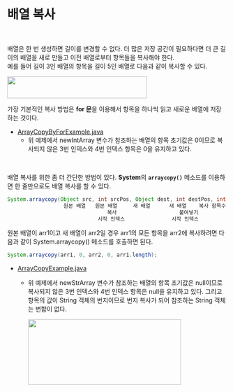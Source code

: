 # 배열 복사
<br/>

배열은 한 번 생성하면 길이를 변경할 수 없다. 더 많은 저장 공간이 필요하다면 더 큰 길이의 배열을 새로 만들고 이전 배열로부터 항목들을 복사해야 한다.<br/>
예를 들어 길이 3인 배열의 항목을 길이 5인 배열로 다음과 같이 복사할 수 있다.

<img src="https://github.com/silxbro/java/assets/142463332/0a1d49f4-60e0-423a-99b1-cd7d94d3ad08" width="320" height="50"/><br/>

가장 기본적인 복사 방법은 **for 문**을 이용해서 항목을 하나씩 읽고 새로운 배열에 저장하는 것이다.

- [ArrayCopyByForExample.java](https://github.com/silxbro/java/blob/main/src/thisisjava/ch05/sec09/ArrayCopyByForExample.java)
  - 위 예제에서 newIntArray 변수가 참조하는 배열의 항목 초기값은 0이므로 복사되지 않은 3번 인덱스와 4번 인덱스 항목은 0을 유지하고 있다.
<br/>

배열 복사를 위한 좀 더 간단한 방법이 있다. **System**의 **`arraycopy()`** 메소드를 이용하면 한 줄만으로도 배열 복사를 할 수 있다.
```java
System.arraycopy(Object src, int srcPos, Object dest, int destPos, int length);
                  원본 배열   원본 배열     새 배열      새 배열    복사 항목수
                                복사                    붙여넣기
                             시작 인덱스               시작 인덱스
```
원본 배열이 arr1이고 새 배열이 arr2일 경우 arr1의 모든 항목을 arr2에 복사하려면 다음과 같이 System.arraycopy() 메소드를 호출하면 된다.
```java
System.arraycopy(arr1, 0, arr2, 0, arr1.length);
```
- [ArrayCopyExample.java](https://github.com/silxbro/java/blob/main/src/thisisjava/ch05/sec09/ArrayCopyExample.java)
  - 위 예제에서 newStrArray 변수가 참조하는 배열의 항목 초기값은 null이므로 복사되지 않은 3번 인덱스와 4번 인덱스 항목은 null을 유지하고 있다. 그리고 항목의 값이 String 객체의
    번지이므로 번지 복사가 되어 참조하는 String 객체는 변함이 없다.<br/>
    
    <img src="https://github.com/silxbro/java/assets/142463332/39f1d631-535c-40a3-a15f-1cc896763fa1" width="350" height="150"/><br/>
